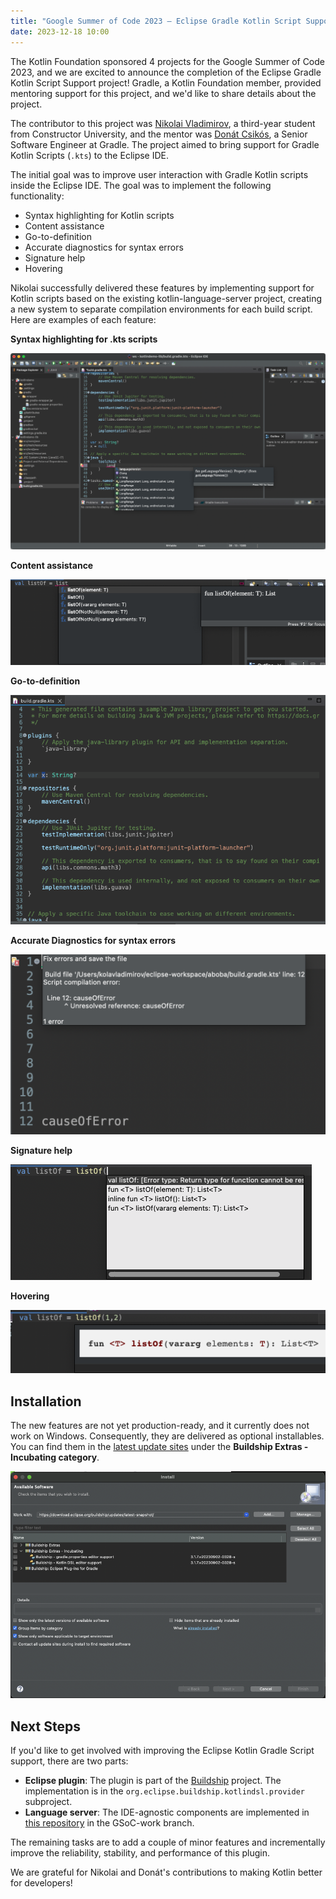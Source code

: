 ```yaml
---
title: "Google Summer of Code 2023 – Eclipse Gradle Kotlin Script Support"
date: 2023-12-18 10:00
---
```


The Kotlin Foundation sponsored 4 projects for the Google Summer of Code 2023, and we are excited to announce the completion of the Eclipse Gradle Kotlin Script Support project! Gradle, a Kotlin Foundation member, provided mentoring support for this project, and we'd like to share details about the project.

The contributor to this project was [Nikolai Vladimirov](https://www.linkedin.com/in/vladimir0v/), a third-year student from Constructor University, and the mentor was [Donát Csikós](https://github.com/donat), a Senior Software Engineer at Gradle. The project aimed to bring support for Gradle Kotlin Scripts (`.kts`) to the Eclipse IDE.

The initial goal was to improve user interaction with Gradle Kotlin scripts inside the Eclipse IDE. The goal was to implement the following functionality:

* Syntax highlighting for Kotlin scripts
* Content assistance
* Go-to-definition
* Accurate diagnostics for syntax errors
* Signature help
* Hovering

Nikolai successfully delivered these features by implementing support for Kotlin scripts based on the existing kotlin-language-server project, creating a new system to separate compilation environments for each build script. Here are examples of each feature:

**Syntax highlighting for .kts scripts**

![Syntax highlighting for .kts scripts](image5.png)

**Content assistance**

![Content assistance](image1.png)

**Go-to-definition**

![Go-to-definition](image4.gif)

**Accurate Diagnostics for syntax errors**

![Accurate Diagnostics for syntax errors](image2.png)

**Signature help**

![Signature help](image7.png)

**Hovering**

![Hovering](image3.png)

## Installation

The new features are not yet production-ready, and it currently does not work on Windows. Consequently, they are delivered as optional installables. You can find them in the [latest update sites](https://download.eclipse.org/buildship/updates/latest-snapshot/) under the **Buildship Extras - Incubating category**.

![Installation](image6.png)

## Next Steps

If you'd like to get involved with improving the Eclipse Kotlin Gradle Script support, there are two parts:

* **Eclipse plugin**: The plugin is part of the [Buildship](https://github.com/eclipse/buildship) project. The implementation is in the `org.eclipse.buildship.kotlindsl.provider` subproject.
* **Language server**: The IDE-agnostic components are implemented in [this repository](https://github.com/D0zee/language-server-for-KTS-scripts/tree/GSoC-work) in the GSoC-work branch.

The remaining tasks are to add a couple of minor features and incrementally improve the reliability, stability, and performance of this plugin.

We are grateful for Nikolai and Donát's contributions to making Kotlin better for developers!
